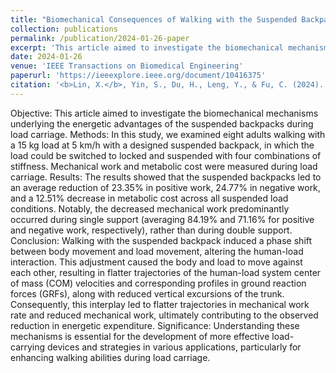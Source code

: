```yaml
---
title: "Biomechanical Consequences of Walking with the Suspended Backpacks"
collection: publications
permalink: /publication/2024-01-26-paper
excerpt: 'This article aimed to investigate the biomechanical mechanisms underlying the energetic advantages of the suspended backpacks during load carriage.'
date: 2024-01-26
venue: 'IEEE Transactions on Biomedical Engineering'
paperurl: 'https://ieeexplore.ieee.org/document/10416375'
citation: '<b>Lin, X.</b>, Yin, S., Du, H., Leng, Y., & Fu, C. (2024). &quot;Biomechanical Consequences of Walking with the Suspended Backpacks.&quot; <i>IEEE Transactions on Biomedical Engineering</i>.'
---
```


Objective: This article aimed to investigate the biomechanical mechanisms underlying the energetic advantages of the suspended backpacks during load carriage. Methods: In this study, we examined eight adults walking with a 15 kg load at 5 km/h with a designed suspended backpack, in which the load could be switched to locked and suspended with four combinations of stiffness. Mechanical work and metabolic cost were measured during load carriage. Results: The results showed that the suspended backpacks led to an average reduction of 23.35% in positive work, 24.77% in negative work, and a 12.51% decrease in metabolic cost across all suspended load conditions. Notably, the decreased mechanical work predominantly occurred during single support (averaging 84.19% and 71.16% for positive and negative work, respectively), rather than during double support. Conclusion: Walking with the suspended backpack induced a phase shift between body movement and load movement, altering the human-load interaction. This adjustment caused the body and load to move against each other, resulting in flatter trajectories of the human-load system center of mass (COM) velocities and corresponding profiles in ground reaction forces (GRFs), along with reduced vertical excursions of the trunk. Consequently, this interplay led to flatter trajectories in mechanical work rate and reduced mechanical work, ultimately contributing to the observed reduction in energetic expenditure. Significance: Understanding these mechanisms is essential for the development of more effective load-carrying devices and strategies in various applications, particularly for enhancing walking abilities during load carriage.
